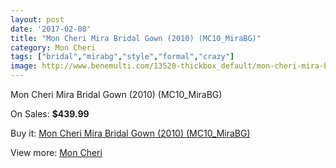 ```yaml
---
layout: post
date: '2017-02-08'
title: "Mon Cheri Mira Bridal Gown (2010) (MC10_MiraBG)"
category: Mon Cheri
tags: ["bridal","mirabg","style","formal","crazy"]
image: http://www.benemulti.com/13520-thickbox_default/mon-cheri-mira-bridal-gown-2010-mc10mirabg.jpg
---
```

Mon Cheri Mira Bridal Gown (2010) (MC10_MiraBG)

On Sales: **$439.99**
<a href="https://www.benemulti.com/en/mon-cheri/5127-mon-cheri-mira-bridal-gown-2010-mc10mirabg.html"><amp-img layout="responsive" width="600" height="600" src="//www.benemulti.com/13520-thickbox_default/mon-cheri-mira-bridal-gown-2010-mc10mirabg.jpg" alt="Mon Cheri Mira Bridal Gown (2010) (MC10_MiraBG) 0" /></a>
<a href="https://www.benemulti.com/en/mon-cheri/5127-mon-cheri-mira-bridal-gown-2010-mc10mirabg.html"><amp-img layout="responsive" width="600" height="600" src="//www.benemulti.com/13522-thickbox_default/mon-cheri-mira-bridal-gown-2010-mc10mirabg.jpg" alt="Mon Cheri Mira Bridal Gown (2010) (MC10_MiraBG) 1" /></a>
<a href="https://www.benemulti.com/en/mon-cheri/5127-mon-cheri-mira-bridal-gown-2010-mc10mirabg.html"><amp-img layout="responsive" width="600" height="600" src="//www.benemulti.com/13521-thickbox_default/mon-cheri-mira-bridal-gown-2010-mc10mirabg.jpg" alt="Mon Cheri Mira Bridal Gown (2010) (MC10_MiraBG) 2" /></a>

Buy it: [Mon Cheri Mira Bridal Gown (2010) (MC10_MiraBG)](https://www.benemulti.com/en/mon-cheri/5127-mon-cheri-mira-bridal-gown-2010-mc10mirabg.html "Mon Cheri Mira Bridal Gown (2010) (MC10_MiraBG)")

View more: [Mon Cheri](https://www.benemulti.com/en/46-mon-cheri "Mon Cheri")